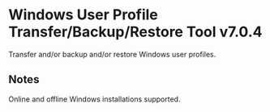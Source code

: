 # Windows User Profile Transfer/Backup/Restore Tool v7.0.4
Transfer and/or backup and/or restore Windows user profiles.

## Notes
Online and offline Windows installations supported.
